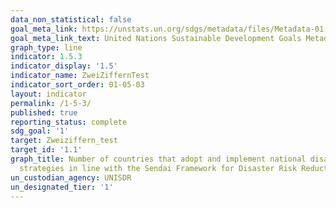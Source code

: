 ```yaml
---
data_non_statistical: false
goal_meta_link: https://unstats.un.org/sdgs/metadata/files/Metadata-01-05-03.pdf
goal_meta_link_text: United Nations Sustainable Development Goals Metadata (pdf 894kB)
graph_type: line
indicator: 1.5.3
indicator_display: '1.5'
indicator_name: ZweiZiffernTest
indicator_sort_order: 01-05-03
layout: indicator
permalink: /1-5-3/
published: true
reporting_status: complete
sdg_goal: '1'
target: Zweiziffern_test
target_id: '1.1'
graph_title: Number of countries that adopt and implement national disaster risk reduction
  strategies in line with the Sendai Framework for Disaster Risk Reduction 2015-2030
un_custodian_agency: UNISDR
un_designated_tier: '1'
---
```

